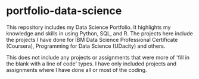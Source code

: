 # portfolio-data-science
This repository includes my Data Science Portfolio.
It highlights my knowledge and skills in using Python, SQL, and R.
The projects here include the projects I have done for IBM Data Science Professional Certificate (Coursera),
Programming for Data Science (UDacity) and others.

This does not include any projects or assignments that were more of 'fill in the blank with a line of code' types.
I have only included projects and assignments where I have done all or most of the coding.
